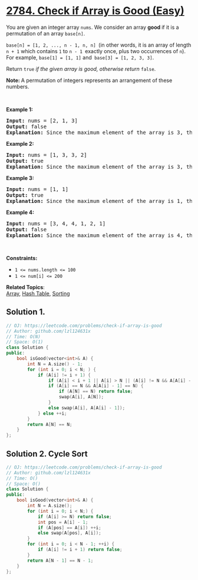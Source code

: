 # [2784. Check if Array is Good (Easy)](https://leetcode.com/problems/check-if-array-is-good)

<p>You are given an integer array <code>nums</code>. We consider an array <strong>good </strong>if it is a permutation of an array <code>base[n]</code>.</p>
<p><code>base[n] = [1, 2, ..., n - 1, n, n] </code>(in other words, it is an array of length <code>n + 1</code> which contains <code>1</code> to <code>n - 1 </code>exactly once, plus two occurrences of <code>n</code>). For example, <code>base[1] = [1, 1]</code> and<code> base[3] = [1, 2, 3, 3]</code>.</p>
<p>Return <code>true</code> <em>if the given array is good, otherwise return</em><em> </em><code>false</code>.</p>
<p><strong>Note: </strong>A permutation of integers represents an arrangement of these numbers.</p>
<p>&nbsp;</p>
<p><strong class="example">Example 1:</strong></p>
<pre><strong>Input:</strong> nums = [2, 1, 3]
<strong>Output:</strong> false
<strong>Explanation:</strong> Since the maximum element of the array is 3, the only candidate n for which this array could be a permutation of base[n], is n = 3. However, base[3] has four elements but array nums has three. Therefore, it can not be a permutation of base[3] = [1, 2, 3, 3]. So the answer is false.
</pre>
<p><strong class="example">Example 2:</strong></p>
<pre><strong>Input:</strong> nums = [1, 3, 3, 2]
<strong>Output:</strong> true
<strong>Explanation:</strong> Since the maximum element of the array is 3, the only candidate n for which this array could be a permutation of base[n], is n = 3. It can be seen that nums is a permutation of base[3] = [1, 2, 3, 3] (by swapping the second and fourth elements in nums, we reach base[3]). Therefore, the answer is true.</pre>
<p><strong class="example">Example 3:</strong></p>
<pre><strong>Input:</strong> nums = [1, 1]
<strong>Output:</strong> true
<strong>Explanation:</strong> Since the maximum element of the array is 1, the only candidate n for which this array could be a permutation of base[n], is n = 1. It can be seen that nums is a permutation of base[1] = [1, 1]. Therefore, the answer is true.</pre>
<p><strong class="example">Example 4:</strong></p>
<pre><strong>Input:</strong> nums = [3, 4, 4, 1, 2, 1]
<strong>Output:</strong> false
<strong>Explanation:</strong> Since the maximum element of the array is 4, the only candidate n for which this array could be a permutation of base[n], is n = 4. However, base[4] has five elements but array nums has six. Therefore, it can not be a permutation of base[4] = [1, 2, 3, 4, 4]. So the answer is false.
</pre>
<p>&nbsp;</p>
<p><strong>Constraints:</strong></p>
<ul>
	<li><code>1 &lt;= nums.length &lt;= 100</code></li>
	<li><code>1 &lt;= num[i] &lt;= 200</code></li>
</ul>

**Related Topics**:  
[Array](https://leetcode.com/tag/array/), [Hash Table](https://leetcode.com/tag/hash-table/), [Sorting](https://leetcode.com/tag/sorting/)

## Solution 1.

```cpp
// OJ: https://leetcode.com/problems/check-if-array-is-good
// Author: github.com/lzl124631x
// Time: O(N)
// Space: O(1)
class Solution {
public:
    bool isGood(vector<int>& A) {
        int N = A.size() - 1;
        for (int i = 0; i < N; ) {
            if (A[i] != i + 1) {
                if (A[i] < i + 1 || A[i] > N || (A[i] != N && A[A[i] - 1] == A[i])) return false;
                if (A[i] == N && A[A[i] - 1] == N) {
                    if (A[N] == N) return false;
                    swap(A[i], A[N]);
                }
                else swap(A[i], A[A[i] - 1]);
            } else ++i;
        }
        return A[N] == N;
    }
};
```

## Solution 2. Cycle Sort

```cpp
// OJ: https://leetcode.com/problems/check-if-array-is-good
// Author: github.com/lzl124631x
// Time: O()
// Space: O()
class Solution {
public:
    bool isGood(vector<int>& A) {
        int N = A.size();
        for (int i = 0; i < N;) {
            if (A[i] >= N) return false;
            int pos = A[i] - 1;
            if (A[pos] == A[i]) ++i;
            else swap(A[pos], A[i]);
        }
        for (int i = 0; i < N - 1; ++i) {
            if (A[i] != i + 1) return false;
        }
        return A[N - 1] == N - 1;
    }
};
```